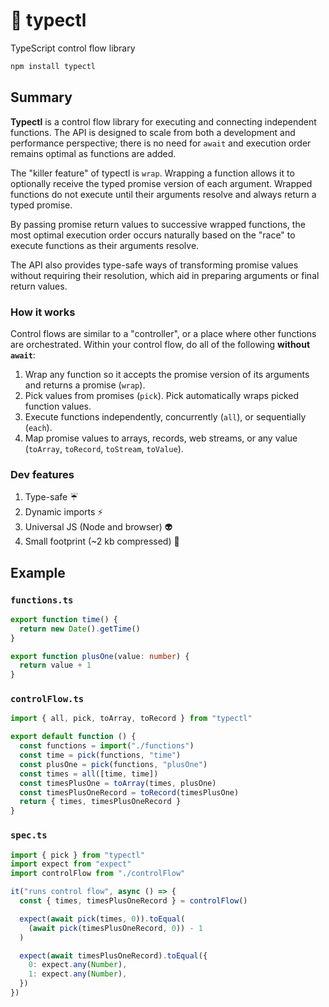 # 🚰 typectl

TypeScript control flow library

```bash
npm install typectl
```

## Summary

**Typectl** is a control flow library for executing and connecting independent functions. The API is designed to scale from both a development and performance perspective; there is no need for `await` and execution order remains optimal as functions are added.

The "killer feature" of typectl is `wrap`. Wrapping a function allows it to optionally receive the typed promise version of each argument. Wrapped functions do not execute until their arguments resolve and always return a typed promise.

By passing promise return values to successive wrapped functions, the most optimal execution order occurs naturally based on the "race" to execute functions as their arguments resolve.

The API also provides type-safe ways of transforming promise values without requiring their resolution, which aid in preparing arguments or final return values.

### How it works

Control flows are similar to a "controller", or a place where other functions are orchestrated. Within your control flow, do all of the following **without `await`**:

1. Wrap any function so it accepts the promise version of its arguments and returns a promise (`wrap`).
2. Pick values from promises (`pick`). Pick automatically wraps picked function values.
3. Execute functions independently, concurrently (`all`), or sequentially (`each`).
4. Map promise values to arrays, records, web streams, or any value (`toArray`, `toRecord`, `toStream`, `toValue`).

### Dev features

1. Type-safe ☔
2. Dynamic imports ⚡
3. Universal JS (Node and browser) 👽
4. Small footprint (~2 kb compressed) 👣

## Example

### `functions.ts`

```typescript
export function time() {
  return new Date().getTime()
}

export function plusOne(value: number) {
  return value + 1
}
```

### `controlFlow.ts`

```typescript
import { all, pick, toArray, toRecord } from "typectl"

export default function () {
  const functions = import("./functions")
  const time = pick(functions, "time")
  const plusOne = pick(functions, "plusOne")
  const times = all([time, time])
  const timesPlusOne = toArray(times, plusOne)
  const timesPlusOneRecord = toRecord(timesPlusOne)
  return { times, timesPlusOneRecord }
}
```

### `spec.ts`

```typescript
import { pick } from "typectl"
import expect from "expect"
import controlFlow from "./controlFlow"

it("runs control flow", async () => {
  const { times, timesPlusOneRecord } = controlFlow()

  expect(await pick(times, 0)).toEqual(
    (await pick(timesPlusOneRecord, 0)) - 1
  )

  expect(await timesPlusOneRecord).toEqual({
    0: expect.any(Number),
    1: expect.any(Number),
  })
})
```